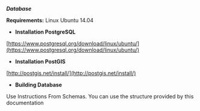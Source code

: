 ***Database***

**Requirements:**  Linux Ubuntu 14.04

* **Installation PostgreSQL**

[https://www.postgresql.org/download/linux/ubuntu/](https://www.postgresql.org/download/linux/ubuntu/)

* **Installation PostGIS**

[http://postgis.net/install/](http://postgis.net/install/)

* **Building Database**

 Use Instructions From Schemas. You can use the structure provided by this documentation

